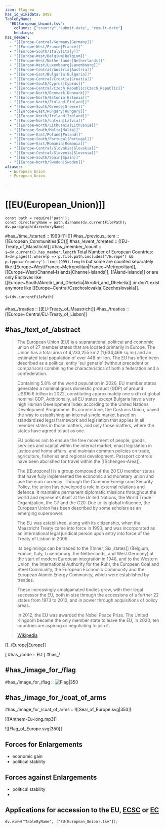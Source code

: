 ```yaml
---
icon: flag-eu
has_id_wikidata: Q458 
TableByName:
  "EU(European_Union).tsv":
    columns: ["country","submit-date", "result-date"]
    headings:  
has_member:
  - "[[Europe~Central/Germany|Germany]]"
  - "[[Europe~West/France|France]]"
  - "[[Europe~South/Italy|Italy]]"
  - "[[Europe~West/Belgium|Belgium]]"
  - "[[Europe~West/Netherlands|Netherlands]]"
  - "[[Europe~West/Luxembourg|Luxembourg]]"
  - "[[Europe~Central/Austria|Austria]]"
  - "[[Europe~East/Bulgaria|Bulgaria]]"
  - "[[Europe~Central/Croatia|Croatia]]"
  - "[[Europe~South/Cyprus|Cyprus]]"
  - "[[Europe~Central/Czech_Republic|Czech_Republic]]"
  - "[[Europe~North/Denmark|Denmark]]"
  - "[[Europe~North/Estonia|Estonia]]"
  - "[[Europe~North/Finland|Finland]]"
  - "[[Europe~South/Greece|Greece]]"
  - "[[Europe~East/Hungary|Hungary]]"
  - "[[Europe~North/Ireland|Ireland]]"
  - "[[Europe~North/Latvia|Latvia]]"
  - "[[Europe~North/Lithuania|Lithuania]]"
  - "[[Europe~South/Malta|Malta]]"
  - "[[Europe~East/Poland|Poland]]"
  - "[[Europe~South/Portugal|Portugal]]"
  - "[[Europe~East/Romania|Romania]]"
  - "[[Europe~Central/Slovakia|Slovakia]]"
  - "[[Europe~Central/Slovenia|Slovenia]]"
  - "[[Europe~South/Spain|Spain]]"
  - "[[Europe~North/Sweden|Sweden]]"
aliases:
  - European Union
  - European_Union

---
```



# [[EU(European_Union)]] 

```dataviewjs
const path = require('path');
const directoryName = path.dirname(dv.currentFilePath);
dv.paragraph(directoryName)

```

#has_/time_/started :: 1993-11-01 
#has_/previous_item :: [[European_Communities(EC)]] 
#has_/event_/created :: [[EU-Treaty_of_Maastricht]] 
#has_/member_/count :: `$=dv.current().has_member.length` 
Total Number of European Countries: `$=dv.pages().where(p => p.file.path.includes("/Europe") && p.type=='Country').limit(999).length` 
but some are counted separately like [[Europe~West/France~Metropolitan|France~Metropolitan]], [[Europe~West/Channel-Islands|Channel-Islands]], [[Åland-Islands]] or are only Enclaves like [[Europe~South/Akrotiri_and_Dhekelia|Akrotiri_and_Dhekelia]] or don't exist anymore like [[Europe~Central/Czechoslovakia|Czechoslovakia]]. 

`$=(dv.currentFilePath)` 

### 

#has_/treaties :: [[EU-Treaty_of_Maastricht]] 
#has_/treaties :: [[Europe~Central/EU-Treaty_of_Lisbon]] 


## #has_/text_of_/abstract 

> The European Union (EU) is a supranational political and economic union of 27 member states that are located primarily in Europe. 
> The Union has a total area of 4,233,255 km2 (1,634,469 sq mi) and an estimated total population of over 448 million. 
> The EU has often been described as a political entity 'sui generis' (without precedent or comparison) 
> combining the characteristics of both a federation and a confederation.
>
> Containing 5.8% of the world population in 2020, 
> EU member states generated a nominal gross domestic product (GDP) of around US$16.6 trillion in 2022, 
> constituting approximately one sixth of global nominal GDP. 
> Additionally, all EU states except Bulgaria have a very high Human Development Index according to the United Nations Development Programme. 
> Its cornerstone, the Customs Union, paved the way to establishing an internal single market based on standardised legal framework and legislation 
> that applies in all member states in those matters, and only those matters, where the states have agreed to act as one. 
> 
> EU policies aim to ensure the free movement of people, goods, services and capital within the internal market; enact legislation in justice and home affairs; 
> and maintain common policies on trade, agriculture, fisheries and regional development. 
> Passport controls have been abolished for travel within the [[Schengen-Area]]. 
> 
> The [[Eurozone]] is a group composed of the 20 EU member states that have fully implemented the economic and monetary union and use the euro currency. 
> Through the Common Foreign and Security Policy, the union has developed a role in external relations and defence. 
> It maintains permanent diplomatic missions throughout the world and represents itself at the United Nations, the World Trade Organization, the G7 and the G20. 
> Due to its global influence, the European Union has been described by some scholars as an emerging superpower.
>
> The EU was established, along with its citizenship, when the Maastricht Treaty came into force in 1993, 
> and was incorporated as an international legal juridical person upon entry into force of the Treaty of Lisbon in 2009. 
> 
> Its beginnings can be traced to the [[Inner_Six_states]] (Belgium, France, Italy, Luxembourg, the Netherlands, and West Germany) 
> at the start of modern European integration in 1948, 
> and to the Western Union, the International Authority for the Ruhr, the European Coal and Steel Community, 
> the European Economic Community and the European Atomic Energy Community, which were established by treaties. 
> 
> These increasingly amalgamated bodies grew, with their legal successor the EU, 
> both in size through the accessions of a further 22 states from 1973 to 2013, 
> and in power through acquisitions of policy areas.
>
> In 2012, the EU was awarded the Nobel Peace Prize. The United Kingdom became the only member state to leave the EU, in 2020; 
> ten countries are aspiring or negotiating to join it.
>
> [Wikipedia](https://en.wikipedia.org/wiki/European%20Union)

[[../Europe|Europe]] 

[ #has_/code  :: EU ] 
#has_/
## #has_/image_for_/flag 

#has_/image_for_/flag ::  ![Flag|350](https://upload.wikimedia.org/wikipedia/commons/b/b7/Flag_of_Europe.svg)

## #has_/image_for_/coat_of_arms 
#has_/image_for_/coat_of_arms :: ![[Seal_of_Europe.svg|350]]

![[Anthem-Eu-long.mp3]]

![[Flag_of_Europe.svg|350]]


## Forces for Enlargements 

- economic gain  
- political stability  

## Forces against Enlargements 

- political stability 
- 

## Applications for accession to the EU, [ECSC](https://en.wikipedia.org/wiki/European_Coal_and_Steel_Community "European Coal and Steel Community") or [EC](https://en.wikipedia.org/wiki/European_Communities "European Communities")

```dataviewjs
dv.view("TableByName", ["EU(European_Union).tsv"]);
```

